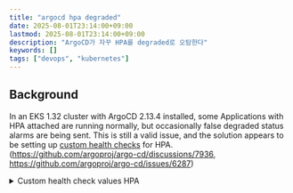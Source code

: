 ```yaml
---
title: "argocd hpa degraded"
date: 2025-08-01T23:14:00+09:00
lastmod: 2025-08-01T23:14:00+09:00
description: "ArgoCD가 자꾸 HPA를 degraded로 오탐한다"
keywords: []
tags: ["devops", "kubernetes"]
---
```


## Background 

In an EKS 1.32 cluster with ArgoCD 2.13.4 installed, some Applications with HPA attached are running normally, but occasionally false degraded status alarms are being sent. This is still a valid issue, and the solution appears to be setting up [custom health checks](https://argo-cd.readthedocs.io/en/release-2.13/operator-manual/health/#custom-health-checks) for HPA. (https://github.com/argoproj/argo-cd/discussions/7936, https://github.com/argoproj/argo-cd/issues/6287)

<details>
<summary>Custom health check values HPA</summary>

## Not working for me

This ArgoCD Custom Health Check configuration prevents HPA (Horizontal Pod Autoscaler) from being incorrectly marked as degraded during metric collection delays and initial startup.

This uses ArgoCD's standard naming pattern for custom health checks: `resource.customizations.health.<API_GROUP>_<RESOURCE_NAME>`

```yaml
# charts/argocd/values_my.yaml (appVersion v2.13.4)
configs:
  cm:
    resource.customizations.useOpenLibs.autoscaling_HorizontalPodAutoscaler: "true"
    resource.customizations.health.autoscaling_HorizontalPodAutoscaler: |
      hs = {}
      if obj.status ~= nil then
        if obj.status.conditions ~= nil then
          for i, condition in ipairs(obj.status.conditions) do
            if condition.type == "ScalingActive" and condition.reason == "FailedGetResourceMetric" then
                hs.status = "Progressing"
                hs.message = condition.message
                return hs
            end
            if condition.status == "True" then
                hs.status = "Healthy"
                hs.message = condition.message
                return hs
            end
          end
        end
        hs.status = "Healthy"
        return hs
      end
      hs.status = "Progressing"
      return hs
```

⚠️ **Not working for me**: Still getting false alerts. [Custom health checks](https://argo-cd.readthedocs.io/en/release-2.13/operator-manual/health/#custom-health-checks) not properly applied due to health keyword in the middle. It is also discussed here https://github.com/argoproj/argo-cd/issues/6175.

## Working soltuions

### Custom Health Check

Custom health check for HPA:

```yaml
# charts/argocd/values_my.yaml (appVersion v2.13.4)
configs:
  cm:
    resource.customizations.useOpenLibs.autoscaling_HorizontalPodAutoscaler: "true"
    resource.customizations.useOpenLibs.keda.sh_ScaledObject: "true"
    resource.customizations: |
      autoscaling/HorizontalPodAutoscaler:
        health.lua: |
          hs = {}
          hs.status = "Healthy"
          hs.message = "Force ignoring HPA health check to prevent abnormal false alerts."
          return hs
      
      keda.sh/ScaledObject:
        health.lua: |
          hs = {}
          hs.status = "Healthy"
          hs.message = "Force ignoring KEDA ScaledObject health check to prevent abnormal false alerts."
          return hs
```

I removed health keyword from configuration path. Used nested `|` structure instead of inline configuration and force HPA status to "Healthy" to eliminate false positives.

To verify the custom health check is working:

1. Open ArgoCD UI and navigate to your application
2. Click on the HPA resource
3. Check the HEALTH field displays your custom message: "Force ignoring HPA health check to prevent abnormal false alerts."
4. If you see this message, the configuration is applied correctly

### Notification Delay

As a additional safeguard, I added a 2-minute delay before sending degraded alerts. This is mentioned in https://github.com/argoproj-labs/argocd-notifications/issues/341#issuecomment-927169471. This condition helps reduce false alerts by waiting a bit to see if the issue fixes itself before sending notifications.

argocd-notifications-cm configMap:

```yaml
data:
  trigger.on-health-degraded: |
    - description: Application status is degraded and unhealthy
      send:
      - app-health-issue
      when: app.status.health.status in ['Degraded'] and app.spec.project != 'infra' and time.Now().Sub(time.Parse(app.status.operationState.startedAt)).Minutes() >= 2
```

## References

- [ArgoCD docs: Resource Health](https://argo-cd.readthedocs.io/en/release-2.13/operator-manual/health/#custom-health-checks)
- [HorizontalPodAutoscaler causes degraded status #6287](https://github.com/argoproj/argo-cd/issues/6287)
- [Addition of new trigger: on-health-healthy #341](https://github.com/argoproj-labs/argocd-notifications/issues/341#issuecomment-927169471)
